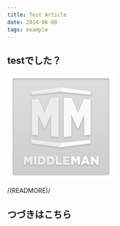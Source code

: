 ```yaml
---
title: Test Article
date: 2014-06-08
tags: example
---
```


## testでした？

![hoge](../img/middleman.png)

/(READMORE)/

## つづきはこちら